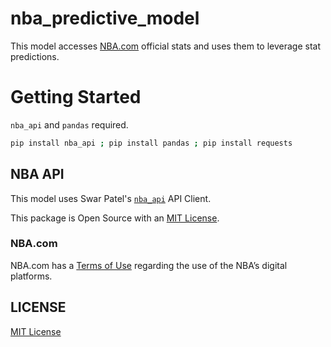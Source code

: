 # nba_predictive_model
This model accesses [NBA.com](https://www.nba.com/stats) official stats and uses them to leverage stat predictions.

# Getting Started
`nba_api` and `pandas` required.

```bash
pip install nba_api ; pip install pandas ; pip install requests
```
## NBA API
This model uses Swar Patel's [`nba_api`](https://github.com/swar/nba_api) API Client.

This package is Open Source with an [MIT License](https://github.com/swar/nba_api/blob/master/LICENSE).

### NBA.com

NBA.com has a [Terms of Use](https://www.nba.com/termsofuse) regarding the use of the NBA’s digital platforms.

## LICENSE
[MIT License](https://github.com/shaylondon/nba_predictive_model/blob/main/LICENSE)